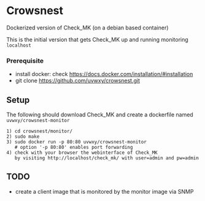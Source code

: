 # Crowsnest

Dockerized version of Check_MK (on a debian based container)

This is the initial version that gets Check_MK up and running monitoring `localhost`

### Prerequisite
- install docker: check https://docs.docker.com/installation/#installation
- git clone https://github.com/uvwxy/crowsnest.git

## Setup
The following should download Check_MK and create a dockerfile named `uvwxy/crowsnest-monitor`
```
1) cd crowsnest/monitor/
2) sudo make
3) sudo docker run -p 80:80 uvwxy/crowsnest-monitor
   # option '-p 80:80' enables port forwarding
4) check with your browser the webinterface of Check_MK 
   by visiting http://localhost/check_mk/ with user=admin and pw=admin
```

## TODO

- create a client image that is monitored by the monitor image via SNMP
